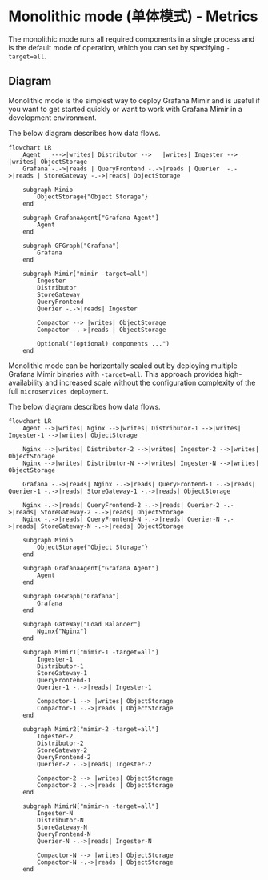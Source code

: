 # Monolithic mode (单体模式) - Metrics

The monolithic mode runs all required components in a single process and is the default mode of operation, which you can set by specifying `-target=all`.
## Diagram

Monolithic mode is the simplest way to deploy Grafana Mimir and is useful if you want to get started quickly or want to work with Grafana Mimir in a development environment.

The below diagram describes how data flows.

```mermaid
flowchart LR
    Agent   --->|writes| Distributor -->   |writes| Ingester --> |writes| ObjectStorage
    Grafana -.->|reads | QueryFrontend -.->|reads | Querier  -.->|reads | StoreGateway -.->|reads| ObjectStorage

    subgraph Minio
        ObjectStorage{"Object Storage"}
    end

    subgraph GrafanaAgent["Grafana Agent"]
        Agent
    end

    subgraph GFGraph["Grafana"]
        Grafana
    end

    subgraph Mimir["mimir -target=all"]
        Ingester
        Distributor
        StoreGateway
        QueryFrontend
        Querier -.->|reads| Ingester
        
        Compactor --> |writes| ObjectStorage
        Compactor -.->|reads | ObjectStorage
        
        Optional("(optional) components ...")
    end

```


Monolithic mode can be horizontally scaled out by deploying multiple Grafana Mimir binaries with `-target=all`. This approach provides high-availability and increased scale without the configuration complexity of the full `microservices deployment`.

The below diagram describes how data flows.


```mermaid
flowchart LR
    Agent -->|writes| Nginx -->|writes| Distributor-1 -->|writes| Ingester-1 -->|writes| ObjectStorage
    
    Nginx -->|writes| Distributor-2 -->|writes| Ingester-2 -->|writes| ObjectStorage
    Nginx -->|writes| Distributor-N -->|writes| Ingester-N -->|writes| ObjectStorage
    
    Grafana -.->|reads| Nginx -.->|reads| QueryFrontend-1 -.->|reads| Querier-1 -.->|reads| StoreGateway-1 -.->|reads| ObjectStorage
    
    Nginx -.->|reads| QueryFrontend-2 -.->|reads| Querier-2 -.->|reads| StoreGateway-2 -.->|reads| ObjectStorage
    Nginx -.->|reads| QueryFrontend-N -.->|reads| Querier-N -.->|reads| StoreGateway-N -.->|reads| ObjectStorage

    subgraph Minio
        ObjectStorage{"Object Storage"}
    end

    subgraph GrafanaAgent["Grafana Agent"]
        Agent
    end

    subgraph GFGraph["Grafana"]
        Grafana
    end

    subgraph GateWay["Load Balancer"]
        Nginx{"Nginx"}
    end

    subgraph Mimir1["mimir-1 -target=all"]
        Ingester-1
        Distributor-1
        StoreGateway-1
        QueryFrontend-1
        Querier-1 -.->|reads| Ingester-1
        
        Compactor-1 --> |writes| ObjectStorage
        Compactor-1 -.->|reads | ObjectStorage
    end

    subgraph Mimir2["mimir-2 -target=all"]
        Ingester-2
        Distributor-2
        StoreGateway-2
        QueryFrontend-2
        Querier-2 -.->|reads| Ingester-2
        
        Compactor-2 --> |writes| ObjectStorage
        Compactor-2 -.->|reads | ObjectStorage
    end

    subgraph MimirN["mimir-n -target=all"]
        Ingester-N
        Distributor-N
        StoreGateway-N
        QueryFrontend-N
        Querier-N -.->|reads| Ingester-N
        
        Compactor-N --> |writes| ObjectStorage
        Compactor-N -.->|reads | ObjectStorage
    end
```